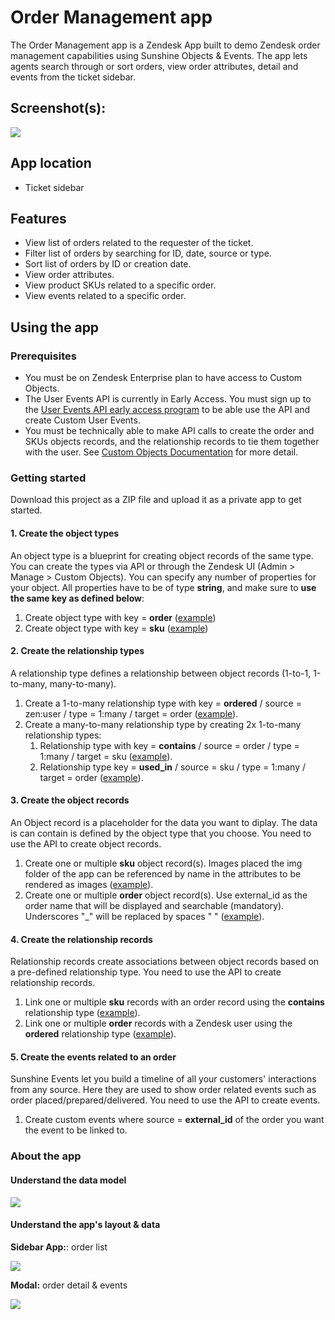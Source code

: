 # Order Management app

The Order Management app is a Zendesk App built to demo Zendesk order management capabilities using Sunshine Objects & Events. The app lets agents search through or sort orders, view order attributes, detail and events from the ticket sidebar. 

## Screenshot(s):
![](https://cl.ly/2bdd73405032/Screen%252520Recording%2525202019-02-27%252520at%25252002.11%252520pm.gif)

## App location

* Ticket sidebar

## Features

* View list of orders related to the requester of the ticket.
* Filter list of orders by searching for ID, date, source or type.
* Sort list of orders by ID or creation date.
* View order attributes.
* View product SKUs related to a specific order.
* View events related to a specific order. 

## Using the app

### Prerequisites

* You must be on Zendesk Enterprise plan to have access to Custom Objects.
* The User Events API is currently in Early Access. You must sign up to the [User Events API early access program](https://develop.zendesk.com/hc/en-us/articles/360001844267-Using-the-User-Events-API-early-access-) to be able use the API and create Custom User Events.
* You must be technically able to make API calls to create the order and SKUs objects records, and the relationship records to tie them together with the user. See [Custom Objects Documentation](https://developer.zendesk.com/rest_api/docs/custom-objects-api/introduction) for more detail. 

### Getting started
Download this project as a ZIP file and upload it as a private app to get started.

#### 1. Create the object types
An object type is a blueprint for creating object records of the same type. You can create the types via API or through the Zendesk UI (Admin > Manage > Custom Objects). You can specify any number of properties for your object. All properties have to be of type **string**, and make sure to **use the same key as defined below**:

1. Create object type with key = **order** ([example](https://cl.ly/1187aed75e4e))
2. Create object type with key = **sku** ([example](https://cl.ly/36c3923e2d4f))

#### 2. Create the relationship types
A relationship type defines a relationship between object records (1-to-1, 1-to-many, many-to-many).

1. Create a 1-to-many relationship type with key = **ordered** / source = zen:user / type = 1:many / target = order ([example](https://cl.ly/1ab0faba7727)).
2. Create a many-to-many relationship type by creating 2x 1-to-many relationship types:
    1. Relationship type with key = **contains** / source = order / type = 1:many / target = sku ([example](https://cl.ly/6be6d7c32ef4)).
    2. Relationship type key = **used_in** / source = sku / type = 1:many / target = order ([example](https://cl.ly/51d7586081ba)).

#### 3. Create the object records
An Object record is a placeholder for the data you want to diplay. The data is can contain is defined by the object type that you choose. You need to use the API to create object records.

1. Create one or multiple **sku** object record(s). Images placed the img folder of the app can be referenced by name in the attributes to be rendered as images ([example](https://cl.ly/5ba80d331f14)).
2. Create one or multiple **order** object record(s). Use external_id as the order name that will be displayed and searchable (mandatory). Underscores "_" will be replaced by spaces " " ([example](https://cl.ly/a8eaec45ecaf)).

#### 4. Create the relationship records
Relationship records create associations between object records based on a pre-defined relationship type. You need to use the API to create relationship records.

1. Link one or multiple **sku** records with an order record using the **contains** relationship type ([example](https://cl.ly/f7a77abf5eb4)).
2. Link one or multiple **order** records with a Zendesk user using the **ordered** relationship type ([example](https://cl.ly/d31540eb7cfe)).

#### 5. Create the events related to an order
Sunshine Events let you build a timeline of all your customers' interactions from any source. Here they are used to show order related events such as order placed/prepared/delivered. You need to use the API to create events.

1. Create custom events where source = **external_id** of the order you want the event to be linked to. 

### About the app

#### Understand the data model
![](https://cl.ly/31f354bfa02a/QuickDBD-Order_Management_App-Data_Model.png)

#### Understand the app's layout & data

**Sidebar App:**: order list

![](https://cl.ly/003ef3c79340/Screenshot%2525202019-02-27%252520at%25252016.39.10.png)

**Modal:** order detail & events

![](https://cl.ly/24ccc327add0/Screenshot%2525202019-02-27%252520at%25252017.03.06.png)
